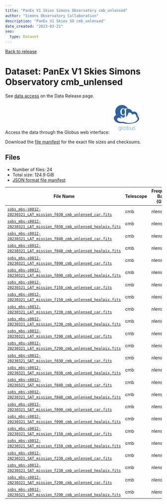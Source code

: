 ```yaml
---
title: "PanEx V1 Skies Simons Observatory cmb_unlensed"
author: "Simons Observatory Collaboration"
description: "PanEx V1 Skies SO cmb_unlensed"
date_created: "2023-03-21"
seo:
  type: Dataset
---
```


[Back to release](./panexv1-so.html#datasets)

# Dataset: PanEx V1 Skies Simons Observatory cmb_unlensed

See [data access](./panexv1-so.html#data-access) on the Data Release page.

Access the data through the Globus web interface: [![Download via Globus](images/globus-logo.png)](https://app.globus.org/file-manager?origin_id=53b2a147-ae9d-4bbf-9d18-3b46d133d4bb&origin_path=%2Fmbs-s0012-20230321%2Fcmb_unlensed%2F)

Download the [file manifest](https://g-0a470a.6b7bd8.0ec8.data.globus.org/mbs-s0012-20230321/cmb_unlensed/manifest.json) for the exact file sizes and checksums.

## Files

- Number of files: 24
- Total size: 124.9 GiB
- [JSON format file manifest](https://g-0a470a.6b7bd8.0ec8.data.globus.org/mbs-s0012-20230321/cmb_unlensed/manifest.json)

|                                                                                                       File Name                                                                                                        | Telescope | Frequency Band (GHz) | Nside |   Size    |
| ---------------------------------------------------------------------------------------------------------------------------------------------------------------------------------------------------------------------- | --------- | -------------------- | ----- | --------- |
| [`sobs_mbs-s0012-20230321_LAT_mission_f030_cmb_unlensed_car.fits`](https://g-456d30.0ed28.75bc.data.globus.org/mbs-s0012-20230321/cmb_unlensed/sobs_mbs-s0012-20230321_LAT_mission_f030_cmb_unlensed_car.fits)         | cmb       | nlensed              |       | 1.3 GiB   |
| [`sobs_mbs-s0012-20230321_LAT_mission_f030_cmb_unlensed_healpix.fits`](https://g-456d30.0ed28.75bc.data.globus.org/mbs-s0012-20230321/cmb_unlensed/sobs_mbs-s0012-20230321_LAT_mission_f030_cmb_unlensed_healpix.fits) | cmb       | nlensed              | ix    | 576.0 MiB |
| [`sobs_mbs-s0012-20230321_LAT_mission_f040_cmb_unlensed_car.fits`](https://g-456d30.0ed28.75bc.data.globus.org/mbs-s0012-20230321/cmb_unlensed/sobs_mbs-s0012-20230321_LAT_mission_f040_cmb_unlensed_car.fits)         | cmb       | nlensed              |       | 1.3 GiB   |
| [`sobs_mbs-s0012-20230321_LAT_mission_f040_cmb_unlensed_healpix.fits`](https://g-456d30.0ed28.75bc.data.globus.org/mbs-s0012-20230321/cmb_unlensed/sobs_mbs-s0012-20230321_LAT_mission_f040_cmb_unlensed_healpix.fits) | cmb       | nlensed              | ix    | 576.0 MiB |
| [`sobs_mbs-s0012-20230321_LAT_mission_f090_cmb_unlensed_car.fits`](https://g-456d30.0ed28.75bc.data.globus.org/mbs-s0012-20230321/cmb_unlensed/sobs_mbs-s0012-20230321_LAT_mission_f090_cmb_unlensed_car.fits)         | cmb       | nlensed              |       | 20.9 GiB  |
| [`sobs_mbs-s0012-20230321_LAT_mission_f090_cmb_unlensed_healpix.fits`](https://g-456d30.0ed28.75bc.data.globus.org/mbs-s0012-20230321/cmb_unlensed/sobs_mbs-s0012-20230321_LAT_mission_f090_cmb_unlensed_healpix.fits) | cmb       | nlensed              | ix    | 9.0 GiB   |
| [`sobs_mbs-s0012-20230321_LAT_mission_f150_cmb_unlensed_car.fits`](https://g-456d30.0ed28.75bc.data.globus.org/mbs-s0012-20230321/cmb_unlensed/sobs_mbs-s0012-20230321_LAT_mission_f150_cmb_unlensed_car.fits)         | cmb       | nlensed              |       | 20.9 GiB  |
| [`sobs_mbs-s0012-20230321_LAT_mission_f150_cmb_unlensed_healpix.fits`](https://g-456d30.0ed28.75bc.data.globus.org/mbs-s0012-20230321/cmb_unlensed/sobs_mbs-s0012-20230321_LAT_mission_f150_cmb_unlensed_healpix.fits) | cmb       | nlensed              | ix    | 9.0 GiB   |
| [`sobs_mbs-s0012-20230321_LAT_mission_f230_cmb_unlensed_car.fits`](https://g-456d30.0ed28.75bc.data.globus.org/mbs-s0012-20230321/cmb_unlensed/sobs_mbs-s0012-20230321_LAT_mission_f230_cmb_unlensed_car.fits)         | cmb       | nlensed              |       | 20.9 GiB  |
| [`sobs_mbs-s0012-20230321_LAT_mission_f230_cmb_unlensed_healpix.fits`](https://g-456d30.0ed28.75bc.data.globus.org/mbs-s0012-20230321/cmb_unlensed/sobs_mbs-s0012-20230321_LAT_mission_f230_cmb_unlensed_healpix.fits) | cmb       | nlensed              | ix    | 9.0 GiB   |
| [`sobs_mbs-s0012-20230321_LAT_mission_f290_cmb_unlensed_car.fits`](https://g-456d30.0ed28.75bc.data.globus.org/mbs-s0012-20230321/cmb_unlensed/sobs_mbs-s0012-20230321_LAT_mission_f290_cmb_unlensed_car.fits)         | cmb       | nlensed              |       | 20.9 GiB  |
| [`sobs_mbs-s0012-20230321_LAT_mission_f290_cmb_unlensed_healpix.fits`](https://g-456d30.0ed28.75bc.data.globus.org/mbs-s0012-20230321/cmb_unlensed/sobs_mbs-s0012-20230321_LAT_mission_f290_cmb_unlensed_healpix.fits) | cmb       | nlensed              | ix    | 9.0 GiB   |
| [`sobs_mbs-s0012-20230321_SAT_mission_f030_cmb_unlensed_car.fits`](https://g-456d30.0ed28.75bc.data.globus.org/mbs-s0012-20230321/cmb_unlensed/sobs_mbs-s0012-20230321_SAT_mission_f030_cmb_unlensed_car.fits)         | cmb       | nlensed              |       | 37.1 MiB  |
| [`sobs_mbs-s0012-20230321_SAT_mission_f030_cmb_unlensed_healpix.fits`](https://g-456d30.0ed28.75bc.data.globus.org/mbs-s0012-20230321/cmb_unlensed/sobs_mbs-s0012-20230321_SAT_mission_f030_cmb_unlensed_healpix.fits) | cmb       | nlensed              | ix    | 2.3 MiB   |
| [`sobs_mbs-s0012-20230321_SAT_mission_f040_cmb_unlensed_car.fits`](https://g-456d30.0ed28.75bc.data.globus.org/mbs-s0012-20230321/cmb_unlensed/sobs_mbs-s0012-20230321_SAT_mission_f040_cmb_unlensed_car.fits)         | cmb       | nlensed              |       | 37.1 MiB  |
| [`sobs_mbs-s0012-20230321_SAT_mission_f040_cmb_unlensed_healpix.fits`](https://g-456d30.0ed28.75bc.data.globus.org/mbs-s0012-20230321/cmb_unlensed/sobs_mbs-s0012-20230321_SAT_mission_f040_cmb_unlensed_healpix.fits) | cmb       | nlensed              | ix    | 2.3 MiB   |
| [`sobs_mbs-s0012-20230321_SAT_mission_f090_cmb_unlensed_car.fits`](https://g-456d30.0ed28.75bc.data.globus.org/mbs-s0012-20230321/cmb_unlensed/sobs_mbs-s0012-20230321_SAT_mission_f090_cmb_unlensed_car.fits)         | cmb       | nlensed              |       | 333.7 MiB |
| [`sobs_mbs-s0012-20230321_SAT_mission_f090_cmb_unlensed_healpix.fits`](https://g-456d30.0ed28.75bc.data.globus.org/mbs-s0012-20230321/cmb_unlensed/sobs_mbs-s0012-20230321_SAT_mission_f090_cmb_unlensed_healpix.fits) | cmb       | nlensed              | ix    | 36.0 MiB  |
| [`sobs_mbs-s0012-20230321_SAT_mission_f150_cmb_unlensed_car.fits`](https://g-456d30.0ed28.75bc.data.globus.org/mbs-s0012-20230321/cmb_unlensed/sobs_mbs-s0012-20230321_SAT_mission_f150_cmb_unlensed_car.fits)         | cmb       | nlensed              |       | 333.7 MiB |
| [`sobs_mbs-s0012-20230321_SAT_mission_f150_cmb_unlensed_healpix.fits`](https://g-456d30.0ed28.75bc.data.globus.org/mbs-s0012-20230321/cmb_unlensed/sobs_mbs-s0012-20230321_SAT_mission_f150_cmb_unlensed_healpix.fits) | cmb       | nlensed              | ix    | 36.0 MiB  |
| [`sobs_mbs-s0012-20230321_SAT_mission_f230_cmb_unlensed_car.fits`](https://g-456d30.0ed28.75bc.data.globus.org/mbs-s0012-20230321/cmb_unlensed/sobs_mbs-s0012-20230321_SAT_mission_f230_cmb_unlensed_car.fits)         | cmb       | nlensed              |       | 333.7 MiB |
| [`sobs_mbs-s0012-20230321_SAT_mission_f230_cmb_unlensed_healpix.fits`](https://g-456d30.0ed28.75bc.data.globus.org/mbs-s0012-20230321/cmb_unlensed/sobs_mbs-s0012-20230321_SAT_mission_f230_cmb_unlensed_healpix.fits) | cmb       | nlensed              | ix    | 144.0 MiB |
| [`sobs_mbs-s0012-20230321_SAT_mission_f290_cmb_unlensed_car.fits`](https://g-456d30.0ed28.75bc.data.globus.org/mbs-s0012-20230321/cmb_unlensed/sobs_mbs-s0012-20230321_SAT_mission_f290_cmb_unlensed_car.fits)         | cmb       | nlensed              |       | 333.7 MiB |
| [`sobs_mbs-s0012-20230321_SAT_mission_f290_cmb_unlensed_healpix.fits`](https://g-456d30.0ed28.75bc.data.globus.org/mbs-s0012-20230321/cmb_unlensed/sobs_mbs-s0012-20230321_SAT_mission_f290_cmb_unlensed_healpix.fits) | cmb       | nlensed              | ix    | 144.0 MiB |
